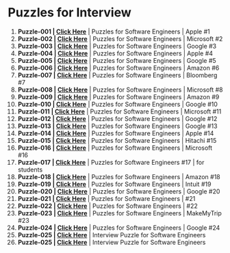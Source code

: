 # Puzzles for Interview

1. **Puzzle-001 | <a href="https://www.youtube.com/shorts/9uOsB39DwGM"> Click Here</a>** | Puzzles for Software Engineers | Apple #1
2. **Puzzle-002 | <a href="https://www.youtube.com/shorts/BK3vofe-dpw"> Click Here</a>** | Puzzles for Software Engineers | Microsoft #2
3. **Puzzle-003 | <a href="https://www.youtube.com/shorts/7fHBgiruWI0"> Click Here</a>** | Puzzles for Software Engineers | Google #3
4. **Puzzle-004 | <a href="https://www.youtube.com/shorts/XF4l1T8kLUo"> Click Here</a>** | Puzzles for Software Engineers | Apple #4
5. **Puzzle-005 | <a href="https://www.youtube.com/shorts/ugn5t8xGHio"> Click Here</a>** | Puzzles for Software Engineers | Google #5
6. **Puzzle-006 | <a href="https://www.youtube.com/shorts/m6EjUAHwaRY"> Click Here</a>** | Puzzles for Software Engineers | Amazon #6
7. **Puzzle-007 | <a href="https://www.youtube.com/shorts/7vRBCLPPGME"> Click Here</a>** | Puzzles for Software Engineers | Bloomberg #7
8. **Puzzle-008 | <a href="https://www.youtube.com/shorts/wV2aJhbTcLo"> Click Here</a>** | Puzzles for Software Engineers | Microsoft #8
9. **Puzzle-009 | <a href="https://www.youtube.com/shorts/1LcA_A4A-lc"> Click Here</a>** | Puzzles for Software Engineers | Amazon #9
10. **Puzzle-010 | <a href="https://www.youtube.com/shorts/ALJ-AQpQvNM"> Click Here</a>** | Puzzles for Software Engineers | Google #10
11. **Puzzle-011 | <a href="https://www.youtube.com/shorts/IuWO63E-Kqs"> Click Here</a>** | Puzzles for Software Engineers | Microsoft #11
12. **Puzzle-012 | <a href="https://www.youtube.com/shorts/k7fICVfS60I"> Click Here</a>** | Puzzles for Software Engineers | Google #12
13. **Puzzle-013 | <a href="https://www.youtube.com/shorts/1r-8fc7LMHo"> Click Here</a>** | Puzzles for Software Engineers | Google #13
14. **Puzzle-014 | <a href="https://www.youtube.com/shorts/dIuSKJniwEM"> Click Here</a>** | Puzzles for Software Engineers | Apple #14
15. **Puzzle-015 | <a href="https://www.youtube.com/shorts/elmI5mgY1ns"> Click Here</a>** | Puzzles for Software Engineers | Hitachi #15
16. **Puzzle-016 | <a href="https://www.youtube.com/shorts/8GwCPCUzH1w"> Click Here</a>** | Puzzles for Software Engineers | Microsoft #16
17. **Puzzle-017 | <a href="https://www.youtube.com/shorts/u2XVO6g-paY"> Click Here</a>** | Puzzles for Software Engineers #17 | for students
18. **Puzzle-018 | <a href="https://www.youtube.com/shorts/vjeEOTI3tXU"> Click Here</a>** | Puzzles for Software Engineers | Amazon #18
19. **Puzzle-019 | <a href="https://www.youtube.com/shorts/9j1KaGHvBEI"> Click Here</a>** | Puzzles for Software Engineers | Intuit #19
20. **Puzzle-020 | <a href="https://www.youtube.com/shorts/7lN_YE9RZbw"> Click Here</a>** | Puzzles for Software Engineers | Google #20
21. **Puzzle-021 | <a href="https://www.youtube.com/shorts/Eq9evcrYN1w"> Click Here</a>** | Puzzles for Software Engineers | #21
22. **Puzzle-022 | <a href="https://www.youtube.com/shorts/UYQddvyCTVY"> Click Here</a>** | Puzzles for Software Engineers | #22
23. **Puzzle-023 | <a href="https://www.youtube.com/shorts/r5YXCN5pJyg"> Click Here</a>** | Puzzles for Software Engineers | MakeMyTrip #23
24. **Puzzle-024 | <a href="https://www.youtube.com/shorts/HGAw-Fqy9Lc"> Click Here</a>** | Puzzles for Software Engineers | Google #24
25. **Puzzle-025 | <a href=" Interview Puzzle for Software Engineers "> Click Here</a>** |  Interview Puzzle for Software Engineers
26. **Puzzle-025 | <a href=" Interview Puzzle for Software Engineers "> Click Here</a>** |  Interview Puzzle for Software Engineers


